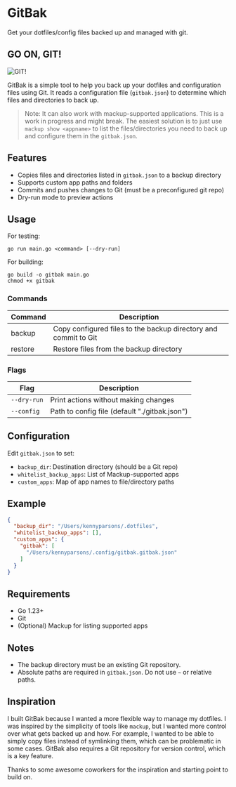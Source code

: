 # GitBak
Get your dotfiles/config files backed up and managed with git.

## GO ON, GIT!
![GIT!](https://gifs.kennyparsons.com/git.gif)


GitBak is a simple tool to help you back up your dotfiles and configuration files using Git. It reads a configuration file (`gitbak.json`) to determine which files and directories to back up. 

> Note: It can also work with mackup-supported applications. This is a work in progress and might break. The easiest solution is to just use `mackup show <appname>` to list the files/directories you need to back up and configure them in the `gitbak.json`.

## Features
- Copies files and directories listed in `gitbak.json` to a backup directory
- Supports custom app paths and folders
- Commits and pushes changes to Git (must be a preconfigured git repo)
- Dry-run mode to preview actions

## Usage
For testing:
```
go run main.go <command> [--dry-run]
```

For building:
```
go build -o gitbak main.go
chmod +x gitbak
```

### Commands

| Command | Description |
|---------|-------------|
| backup  | Copy configured files to the backup directory and commit to Git |
| restore | Restore files from the backup directory |

### Flags

| Flag | Description |
|------|-------------|
| `--dry-run`  | Print actions without making changes |
| `--config`   | Path to config file (default "./gitbak.json") |

## Configuration
Edit `gitbak.json` to set:
- `backup_dir`: Destination directory (should be a Git repo)
- `whitelist_backup_apps`: List of Mackup-supported apps
- `custom_apps`: Map of app names to file/directory paths

## Example
```json
{
  "backup_dir": "/Users/kennyparsons/.dotfiles",
  "whitelist_backup_apps": [],
  "custom_apps": {
    "gitbak": [
      "/Users/kennyparsons/.config/gitbak.gitbak.json"
    ]
  }
}
```

## Requirements
- Go 1.23+
- Git
- (Optional) Mackup for listing supported apps

## Notes
- The backup directory must be an existing Git repository.
- Absolute paths are required in `gitbak.json`. Do not use `~` or relative paths.

## Inspiration
I built GitBak because I wanted a more flexible way to manage my dotfiles. I was inspired by the simplicity of tools like `mackup`, but I wanted more control over what gets backed up and how. For example, I wanted to be able to simply copy files instead of symlinking them, which can be problematic in some cases. GitBak also requires a Git repository for version control, which is a key feature.

Thanks to some awesome coworkers for the inspiration and starting point to build on. 